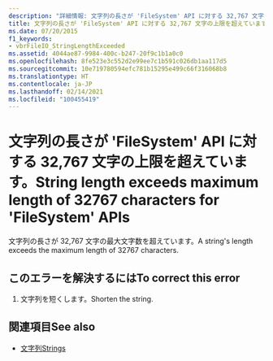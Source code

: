 ```yaml
---
description: "詳細情報: 文字列の長さが 'FileSystem' API に対する 32,767 文字の上限を超えています"
title: 文字列の長さが 'FileSystem' API に対する 32,767 文字の上限を超えています。
ms.date: 07/20/2015
f1_keywords:
- vbrFileIO_StringLengthExceeded
ms.assetid: 4044ae87-9984-400c-b247-20f9c1b1a0c0
ms.openlocfilehash: 8fe523e3c552d2e99ee7c1b591c026db1aa117d5
ms.sourcegitcommit: 10e719780594efc781b15295e499c66f316068b8
ms.translationtype: HT
ms.contentlocale: ja-JP
ms.lasthandoff: 02/14/2021
ms.locfileid: "100455419"
---
```

# <a name="string-length-exceeds-maximum-length-of-32767-characters-for-filesystem-apis"></a><span data-ttu-id="4021c-103">文字列の長さが 'FileSystem' API に対する 32,767 文字の上限を超えています。</span><span class="sxs-lookup"><span data-stu-id="4021c-103">String length exceeds maximum length of 32767 characters for 'FileSystem' APIs</span></span>

<span data-ttu-id="4021c-104">文字列の長さが 32,767 文字の最大文字数を超えています。</span><span class="sxs-lookup"><span data-stu-id="4021c-104">A string's length exceeds the maximum length of 32767 characters.</span></span>  
  
## <a name="to-correct-this-error"></a><span data-ttu-id="4021c-105">このエラーを解決するには</span><span class="sxs-lookup"><span data-stu-id="4021c-105">To correct this error</span></span>  
  
1. <span data-ttu-id="4021c-106">文字列を短くします。</span><span class="sxs-lookup"><span data-stu-id="4021c-106">Shorten the string.</span></span>  
  
## <a name="see-also"></a><span data-ttu-id="4021c-107">関連項目</span><span class="sxs-lookup"><span data-stu-id="4021c-107">See also</span></span>

- [<span data-ttu-id="4021c-108">文字列</span><span class="sxs-lookup"><span data-stu-id="4021c-108">Strings</span></span>](../programming-guide/language-features/strings/index.md)

